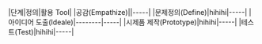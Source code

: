 |단계|정의|활용 Tool|
|공감(Empathize)||-----|
|문제정의(Define)|hihihi|-----|
|아이디어 도출(Ideale)|--------|-----|
|시제품 제작(Prototype)|hihihi|-----|
|테스트(Test)|hihihi|-----|
